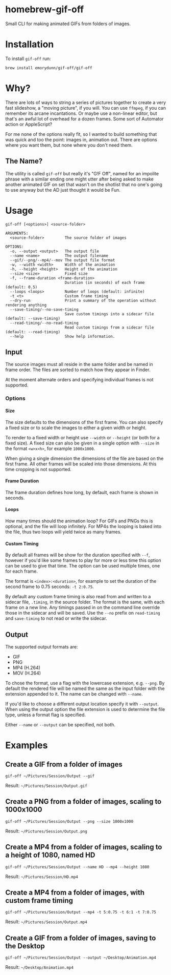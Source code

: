 # homebrew-gif-off

Small CLI for making animated GIFs from folders of images.

# Installation

To install `gif-off` run:

```shell
brew install emorydunn/gif-off/gif-off
```

# Why?

There are lots of ways to string a series of pictures together to create a very fast slideshow, a "moving picture", if you will. You can use `ffmpeg`, if you can remember its arcane incantations. Or maybe use a non-linear editor, but that's an awful lot of overhead for a dozen frames. Some sort of Automator action or AppleScript?

For me none of the options really fit, so I wanted to build something that was quick and too the point: images in, animation out. There are options where you want them, but none where you don't need them.

## The Name?

The utility is called `gif-off` but really it's "G!F Off", named for an impolite phrase with a similar ending one might utter after being asked to make another animated GIF on set that wasn't on the shotlist that no one's going to use anyway but the AD just thought it would be Fun.

# Usage

```
gif-off [<options>] <source-folder>

ARGUMENTS:
  <source-folder>         The source folder of images

OPTIONS:
  -o, --output <output>   The output file
  --name <name>           The output filename
  --gif/--png/--mp4/--mov The output file format
  -w, --width <width>     Width of the animation
  -h, --height <height>   Height of the animation
  --size <size>           Fixed size
  -f, --frame-duration <frame-duration>
                          Duration (in seconds) of each frame (default: 0.5)
  --loops <loops>         Number of loops (default: infinite)
  -t <t>                  Custom frame timing
  --dry-run               Print a summary of the operation without rendering anything
  --save-timing/--no-save-timing
                          Save custom timings into a sidecar file (default: --save-timing)
  --read-timing/--no-read-timing
                          Read custom timings from a sidecar file (default: --read-timing)
  --help                  Show help information.
```

## Input

The source images must all reside in the same folder and be named in frame order. The files are sorted to match how they appear in Finder.

At the moment alternate orders and specifying individual frames is not supported.

### Options

#### Size

The size defaults to the dimensions of the first frame. You can also specify a fixed size or to scale the images to either a given width or height.

To render to a fixed width or height use `--width` or `--height` (or both for a fixed size). A fixed size can also be given in a single option with `--size` in the format `<w>x<h>`, for example `1000x1000`.

When giving a single dimension the dimensions of the file are based on the first frame. All other frames will be scaled into those dimensions. At this time cropping is not supported.

#### Frame Duration

The frame duration defines how long, by default, each frame is shown in seconds.

#### Loops

How many times should the animation loop? For GIFs and PNGs this is optional, and the file will loop infinitely. For MP4s the looping is baked into the file, thus two loops will yield twice as many frames.

#### Custom Timing

By default all frames will be show for the duration specified with `--f`, however if you'd like some frames to play for more or less time this option can be used to give that time. The option can be used multiple times, one for each frame.

The format is `<index>:<duration>`, for example to set the duration of the second frame to 0.75 seconds: `-t 2:0.75`.

By default any custom frame timing is also read from and written to a sidecar file, `.timing`, in the source folder. The format is the same, with each frame on a new line. Any timings passed in on the command line override those in the sidecar and will be saved. Use the `--no` prefix on `read-timing` and `save-timing` to not read or write the sidecar.

## Output

The supported output formats are:

- GIF
- PNG
- MP4 (H.264)
- MOV (H.264)

To chose the format, use a flag with the lowercase extension, e.g. `--png`. By default the rendered file will be named the same as the input folder with the extension appended to it. The name can be changed with `--name`.

If you'd like to choose a different output location specify it with `--output`. When using the output option the file extension is used to determine the file type, unless a format flag is specified.

Either `--name` or `--output` can be specified, not both.

# Examples

## Create a GIF from a folder of images

```shell
gif-off ~/Pictures/Session/Output --gif
```

Result: `~/Pictures/Session/Output.gif`

## Create a PNG from a folder of images, scaling to 1000x1000

```shell
gif-off ~/Pictures/Session/Output --png --size 1000x1000
```

Result: `~/Pictures/Session/Output.png`

## Create a MP4 from a folder of images, scaling to a height of 1080, named HD

```shell
gif-off ~/Pictures/Session/Output --name HD --mp4 --height 1080
```

Result: `~/Pictures/Session/HD.mp4`

## Create a MP4 from a folder of images, with custom frame timing

```shell
gif-off ~/Pictures/Session/Output --mp4 -t 5:0.75 -t 6:1 -t 7:0.75
```

Result: `~/Pictures/Session/Output.mp4`

## Create a GIF from a folder of images, saving to the Desktop

```shell
gif-off ~/Pictures/Session/Output --output ~/Desktop/Animation.mp4
```

Result: `~/Desktop/Animation.mp4`
